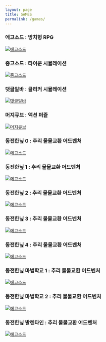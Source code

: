 ```yaml
---
layout: page
title: GAMES
permalink: /games/
---
```


### 에고소드 : 방치형 RPG 
[![에고소드](/assets/img/ego_sword.png)](https://play.google.com/store/apps/details?id=com.betdon.egosword)

### 중고소드 : 타이쿤 시뮬레이션 
[![중고소드](/assets/img/used_sword.png)](https://play.google.com/store/apps/details?id=com.magmacube.SwordSeller)

### 댓글알바 : 클리커 시뮬레이션
[![댓글알바](/assets/img/reply_alba.png)](https://play.google.com/store/apps/details?id=com.betdon.replyalba)

### 머지큐브 : 액션 퍼즐
[![머지큐브](/assets/img/merge_cube.png)](https://play.google.com/store/apps/details?id=com.MagmaCube.MergeCubeNumbers)

### 동전한닢 0 : 추리 물물교환 어드벤처
[![에고소드](/assets/img/coin_0.png)](https://play.google.com/store/apps/details?id=com.magmacube.justacoin1)

### 동전한닢 1 : 추리 물물교환 어드벤처
[![에고소드](/assets/img/coin_1.png)](https://play.google.com/store/apps/details?id=com.magmacube.goldcoin)

### 동전한닢 2 : 추리 물물교환 어드벤처
[![에고소드](/assets/img/coin_2.png)](https://play.google.com/store/apps/details?id=com.magmacube.justacoin3)

### 동전한닢 3 : 추리 물물교환 어드벤처
[![에고소드](/assets/img/coin_3.png)](https://play.google.com/store/apps/details?id=com.magmacube.justacoin5)

### 동전한닢 4 : 추리 물물교환 어드벤처
[![에고소드](/assets/img/coin_4.png)](https://play.google.com/store/apps/details?id=com.magmacube.justacointhepixel4)

### 동전한닢 마법학교 1 : 추리 물물교환 어드벤처
[![에고소드](/assets/img/coin_m1.png)](https://play.google.com/store/apps/details?id=com.magmacube.justacoin6)

### 동전한닢 마법학교 2 : 추리 물물교환 어드벤처
[![에고소드](/assets/img/coin_m2.png)](https://play.google.com/store/apps/details?id=com.magmacube.justacoinmagicschool2)

### 동전한닢 발렌타인 : 추리 물물교환 어드벤처
[![에고소드](/assets/img/coin_b.png)](https://play.google.com/store/apps/details?id=com.magmacube.justacoinvalentine)
